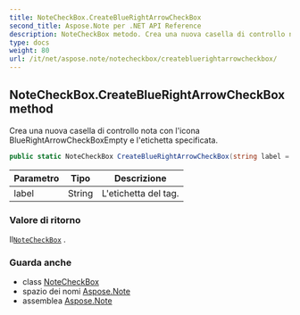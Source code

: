 ```yaml
---
title: NoteCheckBox.CreateBlueRightArrowCheckBox
second_title: Aspose.Note per .NET API Reference
description: NoteCheckBox metodo. Crea una nuova casella di controllo nota con licona BlueRightArrowCheckBoxEmpty e letichetta specificata.
type: docs
weight: 80
url: /it/net/aspose.note/notecheckbox/createbluerightarrowcheckbox/
---
```

## NoteCheckBox.CreateBlueRightArrowCheckBox method

Crea una nuova casella di controllo nota con l'icona BlueRightArrowCheckBoxEmpty e l'etichetta specificata.

```csharp
public static NoteCheckBox CreateBlueRightArrowCheckBox(string label = "Call back")
```

| Parametro | Tipo | Descrizione |
| --- | --- | --- |
| label | String | L'etichetta del tag. |

### Valore di ritorno

Il[`NoteCheckBox`](../) .

### Guarda anche

* class [NoteCheckBox](../)
* spazio dei nomi [Aspose.Note](../../notecheckbox/)
* assemblea [Aspose.Note](../../../)


